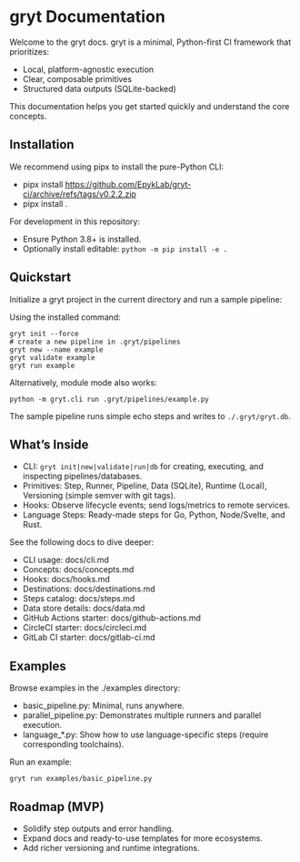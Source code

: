 # gryt Documentation

Welcome to the gryt docs. gryt is a minimal, Python-first CI framework that prioritizes:
- Local, platform-agnostic execution
- Clear, composable primitives
- Structured data outputs (SQLite-backed)

This documentation helps you get started quickly and understand the core concepts.

## Installation

We recommend using pipx to install the pure-Python CLI:

- pipx install https://github.com/EpykLab/gryt-ci/archive/refs/tags/v0.2.2.zip
- pipx install .

For development in this repository:
- Ensure Python 3.8+ is installed.
- Optionally install editable: `python -m pip install -e .`

## Quickstart

Initialize a gryt project in the current directory and run a sample pipeline:

Using the installed command:
```
gryt init --force
# create a new pipeline in .gryt/pipelines
gryt new --name example
gryt validate example
gryt run example
```

Alternatively, module mode also works:
```
python -m gryt.cli run .gryt/pipelines/example.py
```

The sample pipeline runs simple echo steps and writes to `./.gryt/gryt.db`.

## What’s Inside

- CLI: `gryt init|new|validate|run|db` for creating, executing, and inspecting pipelines/databases.
- Primitives: Step, Runner, Pipeline, Data (SQLite), Runtime (Local), Versioning (simple semver with git tags).
- Hooks: Observe lifecycle events; send logs/metrics to remote services.
- Language Steps: Ready-made steps for Go, Python, Node/Svelte, and Rust.

See the following docs to dive deeper:
- CLI usage: docs/cli.md
- Concepts: docs/concepts.md
- Hooks: docs/hooks.md
- Destinations: docs/destinations.md
- Steps catalog: docs/steps.md
- Data store details: docs/data.md
- GitHub Actions starter: docs/github-actions.md
- CircleCI starter: docs/circleci.md
- GitLab CI starter: docs/gitlab-ci.md

## Examples

Browse examples in the ./examples directory:
- basic_pipeline.py: Minimal, runs anywhere.
- parallel_pipeline.py: Demonstrates multiple runners and parallel execution.
- language_*.py: Show how to use language-specific steps (require corresponding toolchains).

Run an example:
```
gryt run examples/basic_pipeline.py
```

## Roadmap (MVP)
- Solidify step outputs and error handling.
- Expand docs and ready-to-use templates for more ecosystems.
- Add richer versioning and runtime integrations.
